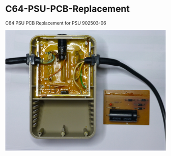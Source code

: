 # C64-PSU-PCB-Replacement
C64 PSU PCB Replacement for PSU 902503-06


![C64 Transformer 902503-06](images/C64%20Transformator%20902503-06.jpg "C64 Transformer 902503-06")
